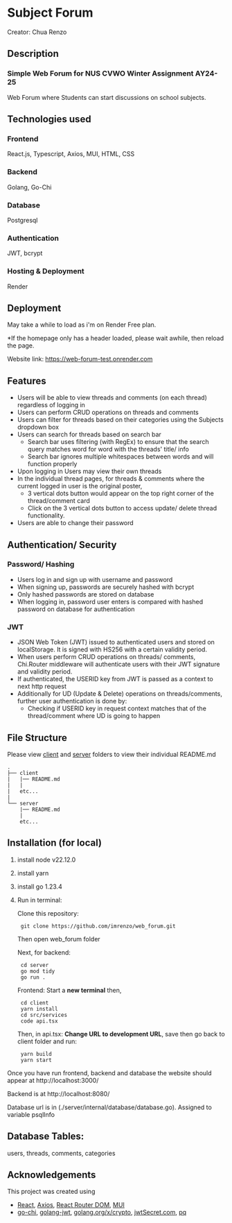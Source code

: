 # Subject Forum

Creator: Chua Renzo
## Description
### Simple Web Forum for NUS CVWO Winter Assignment AY24-25
Web Forum where Students can start discussions on school subjects.

## Technologies used
### Frontend
React.js, Typescript, Axios, MUI, HTML, CSS
### Backend
Golang, Go-Chi
### Database
Postgresql
### Authentication
JWT, bcrypt
### Hosting & Deployment
Render

## Deployment
May take a while to load as i'm on Render Free plan. 

*If the homepage only has a header loaded, please wait awhile, then reload the page.

Website link: https://web-forum-test.onrender.com

## Features
- Users will be able to view threads and comments (on each thread) regardless of logging in
- Users can perform CRUD operations on threads and comments
- Users can filter for threads based on their categories using the Subjects dropdown box
- Users can search for threads based on search bar
    - Search bar uses filtering (with RegEx) to ensure that the search query matches word for word with the threads' title/ info
    - Search bar ignores multiple whitespaces between words and will function properly
- Upon logging in Users may view their own threads
- In the individual thread pages, for threads & comments where the current logged in user is the original poster, 
    - 3 vertical dots button would appear on the top right corner of the thread/comment card
    - Click on the 3 vertical dots button to access update/ delete thread functionality.
- Users are able to change their password

## Authentication/ Security

### Password/ Hashing
- Users log in and sign up with username and password
- When signing up, passwords are securely hashed with bcrypt
- Only hashed passwords are stored on database
- When logging in, password user enters is compared with hashed password on database for authentication

### JWT
- JSON Web Token (JWT) issued to authenticated users and stored on localStorage. It is signed with HS256 with a certain validity period.
- When users perform CRUD operations on threads/ comments, Chi.Router middleware will authenticate users with their JWT signature and validity period. 
- If authenticated, the USERID key from JWT is passed as a context to next http request
- Additionally for UD (Update & Delete) operations on threads/comments, further user authentication is done by:
  - Checking if USERID key in request context matches that of the thread/comment where UD is going to happen

## File Structure
Please view [client](./client/) and [server](./server/) folders to view their individual README.md
```
.
├── client
|   |── README.md
|   |
|   etc...
|    
└── server
    |── README.md
    |
    etc...
```

## Installation (for local)
1. install node v22.12.0
2. install yarn
3. install go 1.23.4
4. Run in terminal:

    Clone this repository:
    
        git clone https://github.com/imrenzo/web_forum.git

    Then open web_forum folder

    Next, for backend:   
    
        cd server
        go mod tidy
        go run .

    Frontend: Start a **new terminal** then,

        cd client
        yarn install
        cd src/services
        code api.tsx

    Then, in api.tsx: __Change URL to development URL__, save then
    go back to client folder and run:

        yarn build
        yarn start

Once you have run frontend, backend and database the website should appear at http://localhost:3000/

Backend is at http://localhost:8080/

Database url is in (./server/internal/database/database.go). Assigned to variable psqlInfo

## Database Tables:
users, threads, comments, categories

## Acknowledgements
This project was created using 
- [React](https://reactjs.org/), [Axios](https://axios-http.com/), [React Router DOM](https://reactrouter.com/), [MUI](https://mui.com/)
- [go-chi](https://github.com/go-chi/chi), [golang-jwt](https://github.com/golang-jwt), 
[golang.org/x/crypto](https://pkg.go.dev/golang.org/x/crypto), [jwtSecret.com](https://jwtsecret.com/generate), [pq](https://github.com/lib/pq)
